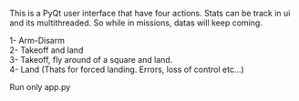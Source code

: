 This is a PyQt user interface that have four actions. Stats can be track in ui and its multithreaded. So while in missions, datas will keep coming.

1- Arm-Disarm  
2- Takeoff and land  
3- Takeoff, fly around of a square and land.  
4- Land (Thats for forced landing. Errors, loss of control etc...)  

Run only app.py
